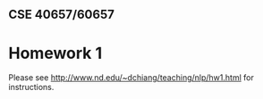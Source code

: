 ## CSE 40657/60657
# Homework 1

Please see http://www.nd.edu/~dchiang/teaching/nlp/hw1.html for instructions.
